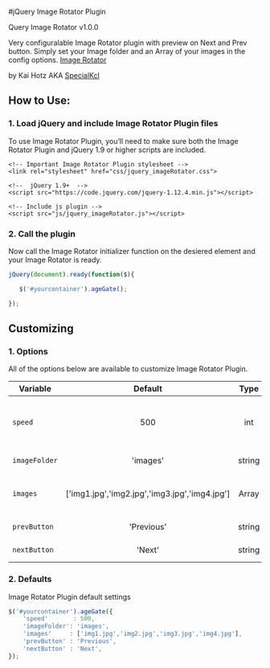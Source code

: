 #jQuery Image Rotator Plugin

 Query Image Rotator v1.0.0

Very configuralable Image Rotator plugin with preview on Next and Prev button.
Simply set your Image folder and an Array of your images in the config options. 
[Image Rotator](https://github.com/SpecialKcl/jQuery-Image-Rotator-Plugin)

by Kai Hotz AKA [SpecialKcl](https://github.com/SpecialKcl) 

## How to Use:

### 1. Load jQuery and include Image Rotator Plugin files

To use Image Rotator Plugin, you’ll need to make sure both the Image Rotator Plugin and jQuery 1.9 or higher scripts are included.

```
<!-- Important Image Rotator Plugin stylesheet -->
<link rel="stylesheet" href="css/jquery_imageRotator.css">

<!--  jQuery 1.9+  -->
<script src="https://code.jquery.com/jquery-1.12.4.min.js"></script>

<!-- Include js plugin -->
<script src="js/jquery_imageRotator.js"></script>
```


### 2. Call the plugin

Now call the Image Rotator initializer function on the desiered element and your Image Rotator is ready.

```javascript
jQuery(document).ready(function($){

   $('#yourcontainer').ageGate();

});
```

## Customizing

### 1. Options

All of the options below are available to customize Image Rotator Plugin.

| Variable      | Default                                       | Type   | Description                            |
| --------------|:---------------------------------------------:|:------:| ---------------------------------------|
| `speed`       | 500                                           | int    | Speed for animation on on Image Change |
| `imageFolder` | 'images'                                      | string | Image Folder         				  |
| `images`      | ['img1.jpg','img2.jpg','img3.jpg','img4.jpg'] | Array  | Array with the names of your images 	  |
| `prevButton`  | 'Previous'                                    | string | Prev Button Text            			  |
| `nextButton`  | 'Next'                                        | string | Next Button Text                       |


### 2. Defaults

Image Rotator Plugin default settings

```javascript
$('#yourcontainer').ageGate({
	'speed'       : 500,
    'imageFolder': 'images',
    'images'     : ['img1.jpg','img2.jpg','img3.jpg','img4.jpg'],
    'prevButton' : 'Previous',
    'nextButton' : 'Next',
});
```
